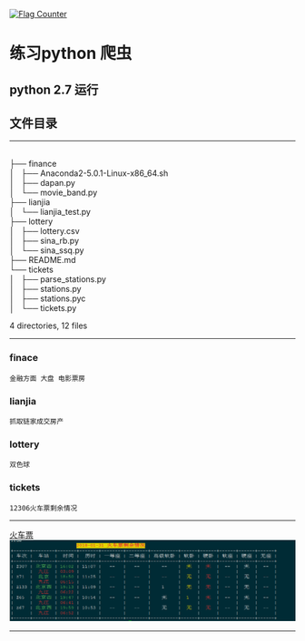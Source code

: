 <a href="https://info.flagcounter.com/mTrL"><img src="https://s01.flagcounter.com/count2/mTrL/bg_FFFFFF/txt_050505/border_CCCCCC/columns_3/maxflags_12/viewers_python+crawler/labels_1/pageviews_1/flags_0/percent_0/" alt="Flag Counter" border="0"></a>
# 练习python 爬虫 #

## python 2.7 运行 ##

## 文件目录 ##
* * *
   <br/> ├── finance
   <br/>│   ├── Anaconda2-5.0.1-Linux-x86_64.sh
   <br/>│   ├── dapan.py
   <br/>│   └── movie_band.py
   <br/>├── lianjia
   <br/>│   └── lianjia_test.py
   <br/>├── lottery
   <br/>│   ├── lottery.csv
   <br/>│   ├── sina_rb.py
   <br/>│   └── sina_ssq.py
   <br/>├── README.md
   <br/>└── tickets
   <br/>│   ├── parse_stations.py
   <br/>│   ├── stations.py
   <br/>│   ├── stations.pyc
   <br/>│   └── tickets.py

4 directories, 12 files
* * *
### finace ### 
    金融方面 大盘 电影票房
### lianjia ###
    抓取链家成交房产 
### lottery ### 
    双色球 
### tickets ###
    12306火车票剩余情况 
* * *
   [火车票](./ticket.png)
   <img src="./ticket.png" >
* * *
